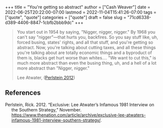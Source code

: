 +++
title = "You're getting so abstract"
author = ["Cash Weaver"]
date = 2022-06-25T20:22:00-07:00
lastmod = 2022-11-04T15:41:26-07:00
tags = ["quote", "quote"]
categories = ["quote"]
draft = false
slug = "71cd6338-d389-4406-8847-1cbfb2bbb9dc"
+++

> You start out in 1954 by saying, "Nigger, nigger, nigger." By 1968 you can't say "nigger"—that hurts you, backfires. So you say stuff like, uh, forced busing, states' rights, and all that stuff, and you're getting so abstract. Now, you're talking about cutting taxes, and all these things you're talking about are totally economic things and a byproduct of them is, blacks get hurt worse than whites.… "We want to cut this," is much more abstract than even the busing thing, uh, and a hell of a lot more abstract than "Nigger, nigger."
>
> Lee Atwater, (<a href="#citeproc_bib_item_1">Perlstein 2012</a>)

## References

<style>.csl-entry{text-indent: -1.5em; margin-left: 1.5em;}</style><div class="csl-bib-body">
  <div class="csl-entry"><a id="citeproc_bib_item_1"></a>Perlstein, Rick. 2012. “Exclusive: Lee Atwater’s Infamous 1981 Interview on the Southern Strategy,” November. <a href="https://www.thenation.com/article/archive/exclusive-lee-atwaters-infamous-1981-interview-southern-strategy/">https://www.thenation.com/article/archive/exclusive-lee-atwaters-infamous-1981-interview-southern-strategy/</a>.</div>
</div>
